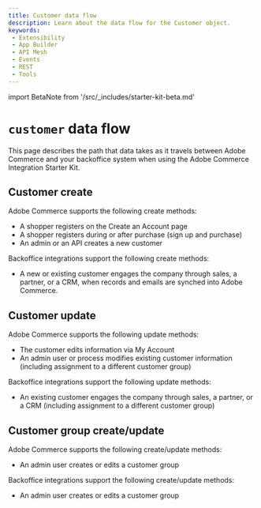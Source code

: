 ```yaml
---
title: Customer data flow
description: Learn about the data flow for the Customer object.
keywords:
 - Extensibility
 - App Builder
 - API Mesh
 - Events
 - REST
 - Tools
---
```


import BetaNote from '/src/_includes/starter-kit-beta.md'

<BetaNote />

# `customer` data flow

This page describes the path that data takes as it travels between Adobe Commerce and your backoffice system when using the Adobe Commerce Integration Starter Kit.

## Customer create

Adobe Commerce supports the following create methods:

- A shopper registers on the Create an Account page
- A shopper registers during or after purchase (sign up and purchase)
- An admin or an API creates a new customer

Backoffice integrations support the following create methods:

- A new or existing customer engages the company through sales, a partner, or a CRM, when records and emails are synched into Adobe Commerce.

## Customer update

Adobe Commerce supports the following update methods:

- The customer edits information via My Account
- An admin user or process modifies existing customer information (including assignment to a different customer group)

Backoffice integrations support the following update methods:

- An existing customer engages the company through sales, a partner, or a CRM (including assignment to a different customer group)

## Customer group create/update

Adobe Commerce supports the following create/update methods:

- An admin user creates or edits a customer group

Backoffice integrations support the following create/update methods:

- An admin user creates or edits a customer group
